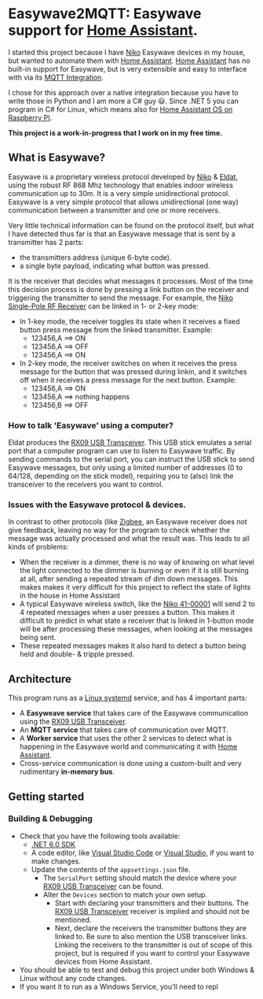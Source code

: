 # Easywave2MQTT: Easywave support for [Home Assistant](https://www.home-assistant.io/).
I started this project because I have [Niko](https://www.niko.eu/) Easywave devices in my house, but wanted to automate them with
[Home Assistant](https://www.home-assistant.io/).  [Home Assistant](https://www.home-assistant.io/) has no built-in support for Easywave, but is very extensible and
easy to interface with via its [MQTT Integration](https://www.home-assistant.io/integrations/mqtt/).

I chose for this approach over a native integration because you have to write those in Python and I am more a C# guy :smiley:. Since 
.NET 5 you can program in C# for Linux, which means also for [Home Assistant OS on Raspberry PI](https://www.home-assistant.io/installation/raspberrypi).

**This project is a work-in-progress that I work on in my free time.**

## What is Easywave?

Easywave is a proprietary wireless protocol developed by [Niko](https://www.niko.eu/) & [Eldat](https://www.eldat.de/), using the 
robust RF 868 Mhz technology that enables indoor wireless communication up to 30m.  It is a very simple unidirectional protocol.
Easywave is a very simple protocol that allows unidirectional (one way) communication between a transmitter and one or more receivers.

Very little technical information can be found on the protocol itself, but what I have detected thus far is that an Easywave message that is sent by a transmitter has 2 parts:
- the transmitters address (unique 6-byte code).
- a single byte payload, indicating what button was pressed.

It is the receiver that decides what messages it processes.  Most of the time this decision process is done by pressing a link button
on the receiver and triggering the transmitter to send the message. For example, the 
[Niko Single-Pole RF Receiver](https://www.niko.eu/en/products/switching-material-and-socket-outlets/wireless-solutions/one-channel-flush-mounting-wireless-receiver-single-pole-potential-free-productmodel-niko-3f9e1469-93a4-5b9e-94aa-da26caa6a03a)
can be linked in 1- or 2-key mode:
- In 1-key mode, the receiver toggles its state when it receives a fixed button press message from the linked transmitter.
  Example:
    - 123456,A ==> ON
    - 123456,A ==> OFF
    - 123456,A ==> ON
- In 2-key mode, the receiver switches on when it receives the press message for the button that was pressed during linkin, and it 
  switches off when it receives a press message for the next button.
  Example:
    - 123456,A ==> ON
    - 123456,A ==> nothing happens
    - 123456,B ==> OFF

### How to talk 'Easywave' using a computer?

Eldat produces the [RX09 USB Transceiver](https://www.eldat.de/produkte/schnittstellen/rx09e_en.html). This USB stick emulates a serial port
that a computer program can use to listen to Easywave traffic. By sending commands to the serial port, you can instruct the USB stick
to send Easywave messages, but only using a limited number of addresses (0 to 64/128, depending on the stick model), requiring you to
(also) link the transceiver to the receivers you want to control.

### Issues with the Easywave protocol & devices.

In contrast to other protocols (like [Zigbee](https://en.wikipedia.org/wiki/Zigbee), an Easywave receiver does not give feedback, 
leaving no way for the program to check whether the message was actually processed and what the result was.  This leads to all kinds 
of problems:
- When the receiver is a dimmer, there is no way of knowing on what level the light connected to the dimmer is burning or even if
  it is still burning at all, after sending a repeated stream of dim down messages.
  This makes makes it very difficult for this project to reflect the state of lights in the house in Home Assistant
- A typical Easywave wireless switch, like the [Niko 41-00001](https://www.niko.eu/en/products/wireless-controls/wireless-switch-with-two-buttons-productmodel-niko-fbacd5f6-94fc-5ce9-af7c-7394469b12c0)
  will send 2 to 4 repeated messages when a user presses a button.  This makes it difficult to predict in what state a receiver that 
  is linked in 1-button mode will be after processing these messages, when looking at the messages being sent.
- These repeated messages makes it also hard to detect a button being held and double- & tripple pressed.

## Architecture

This program runs as a [Linux systemd](https://systemd.io/) service, and has 4 important parts:
- A **Easyweave service** that takes care of the Easywave communication using the [RX09 USB Transceiver](https://www.eldat.de/produkte/schnittstellen/rx09e_en.html).
- An **MQTT service** that takes care of communication over MQTT.
- A **Worker service** that uses the other 2 services to detect what is happening in the Easywave world and 
  communicating it with [Home Assistant](https://www.home-assistant.io/).
- Cross-service communication is done using a custom-built and very rudimentary **in-memory bus**.

## Getting started

### Building & Debugging

- Check that you have the following tools available:
    - [.NET 6.0 SDK](https://dotnet.microsoft.com/en-us/download/dotnet/6.0)
    - A code editor, like [Visual Studio Code](https://code.visualstudio.com/) or [Visual Studio](https://visualstudio.microsoft.com/), if you want to make changes.
    - Update the contents of the `appsettings.json` file.
      - The `SerialPort` setting should match the device where your [RX09 USB Transceiver](https://www.eldat.de/produkte/schnittstellen/rx09e_en.html) can be found.
      - Alter the `Devices` section to match your own setup.
        - Start with declaring your transmitters and their buttons.
          The [RX09 USB Transceiver](https://www.eldat.de/produkte/schnittstellen/rx09e_en.html) receiver is implied 
          and should not be mentioned.
        - Next, declare the receivers the transmitter buttons they are linked to.  Be sure to also mention the USB
          transceiver links.  Linking the receivers to the transmitter is out of scope of this project, but is 
          required if you want to control your Easywave devices from Home Assistant.
- You should be able to test and debug this project under both Windows & Linux without any code changes.
- If you want it to run as a Windows Service, you'll need to repl
